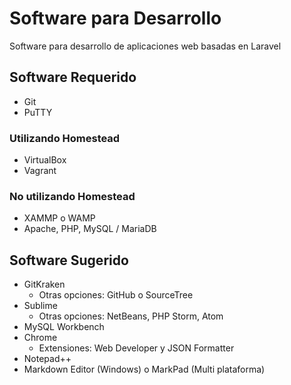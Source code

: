 # Software para Desarrollo

Software para desarrollo de aplicaciones web basadas en Laravel

## Software Requerido

- Git
- PuTTY

### Utilizando Homestead

- VirtualBox
- Vagrant

### No utilizando Homestead

- XAMMP o WAMP
- Apache, PHP, MySQL / MariaDB

## Software Sugerido

- GitKraken
  - Otras opciones: GitHub o SourceTree
- Sublime
  - Otras opciones: NetBeans, PHP Storm, Atom
- MySQL Workbench
- Chrome
  - Extensiones: Web Developer y JSON Formatter
- Notepad++
- Markdown Editor (Windows) o MarkPad (Multi plataforma)
